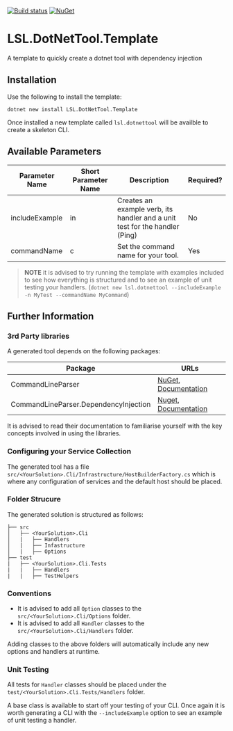 [![Build status](https://img.shields.io/appveyor/ci/alunacjones/lsl-dotnettool-template.svg)](https://ci.appveyor.com/project/alunacjones/lsl-dotnettool-template)
[![NuGet](https://img.shields.io/nuget/v/LSL.DotNetTool.Template.svg)](https://www.nuget.org/packages/LSL.DotNetTool.Template/)

# LSL.DotNetTool.Template

A template to quickly create a dotnet tool with dependency injection

## Installation

Use the following to install the template:

`dotnet new install LSL.DotNetTool.Template`

Once installed a new template called `lsl.dotnettool` will be availble to create a skeleton CLI.

## Available Parameters

| Parameter Name | Short Parameter Name | Description                                                                  |Required?|
| -------------- | -------------------- | ---------------------------------------------------------------------------- | - |
| includeExample | in                   | Creates an example verb, its handler and a unit test for the handler (Ping) |No|
| commandName | c | Set the command name for your tool. |Yes|

> **NOTE** it is advised to try running the template with examples included to see how everything is structured and to see an example of unit testing your handlers. (`dotnet new lsl.dotnettool --includeExample -n MyTest --commandName MyCommand`)

## Further Information

### 3rd Party libraries

A generated tool depends on the following packages:

|Package|URLs|
|-|-|
|CommandLineParser|[NuGet](https://www.nuget.org/packages/commandlineparser), [Documentation](https://github.com/commandlineparser/commandline/blob/master/README.md) |
|CommandLineParser.DependencyInjection | [Nuget](https://www.nuget.org/packages/CommandLineParser.DependencyInjection), [Documentation](https://github.com/JaronrH/CommandLineParser.DependencyInjection)

It is advised to read their documentation to familiarise yourself with the key concepts involved in using the libraries.

### Configuring your Service Collection

The generated tool has a file `src/<YourSolution>.Cli/Infrastructure/HostBuilderFactory.cs` which is where any configuration of services and the default host should be placed.

### Folder Strucure
The generated solution is structured as follows:

```
├── src
│   ├── <YourSolution>.Cli
│   |   ├── Handlers 
│   |   ├── Infastructure 
│   |   ├── Options
├── test
|   ├── <YourSolution>.Cli.Tests
|   |   ├── Handlers
|   |   ├── TestHelpers
```

### Conventions

* It is advised to add all `Option` classes to the `src/<YourSolution>.Cli/Options` folder.
* It is advised to add all `Handler` classes to the `src/<YourSolution>.Cli/Handlers` folder.

Adding classes to the above folders will automatically include any new options and handlers at runtime.


### Unit Testing

All tests for `Handler` classes should be placed under the `test/<YourSolution>.Cli.Tests/Handlers` folder.

A base class is available to start off your testing of your CLI. Once again it is worth generating a CLI with the `--includeExample` option to see an example of unit testing a handler.
